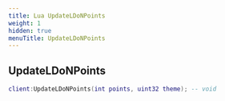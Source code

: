 ```yaml
---
title: Lua UpdateLDoNPoints
weight: 1
hidden: true
menuTitle: UpdateLDoNPoints
---
```

## UpdateLDoNPoints
```lua
client:UpdateLDoNPoints(int points, uint32 theme); -- void
```